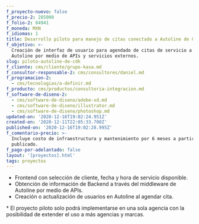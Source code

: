 ```yaml
---
f_proyecto-nuevo: false
f_precio-2: 285000
f_folio-2: 84941
f_moneda: MXN
f_idiomas: 1
title: Desarrollo piloto para manejo de citas conectado a Autoline de CDK
f_objetivo: >-
  Creación de interfaz de usuario para agendado de citas de servicio a DMS
  Autoline por medio de APIs y servicios externos.
slug: piloto-autoline-de-cdk
f_cliente: cms/cliente/grupo-kasa.md
f_consultor-responsable-2: cms/consultores/daniel.md
f_programacion-2:
  - cms/tecnologias/a-definir.md
f_producto: cms/productos/consultoria-integracion.md
f_software-de-diseno-2:
  - cms/software-de-diseno/adobe-xd.md
  - cms/software-de-diseno/illustrator.md
  - cms/software-de-diseno/photoshop.md
updated-on: '2020-12-16T19:02:24.951Z'
created-on: '2020-12-11T22:05:33.700Z'
published-on: '2020-12-16T19:02:28.995Z'
f_comentario-precio: >-
  Incluye costo de infraestructura y mantenimiento por 6 meses a partir de ser
  publicado.
f_pago-por-adelantado: false
layout: '[proyectos].html'
tags: proyectos
---
```


*   Frontend con selección de cliente, fecha y hora de servicio disponible.
*   Obtención de información de Backend a través del middleware de Autoline por medio de APIs.
*   Creación o actualización de usuarios en Autoline al agendar cita.

\* El proyecto piloto solo podrá implementarse en una sola agencia con la posibilidad de extender el uso a más agencias y marcas.
